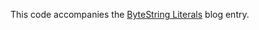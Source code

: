 This code accompanies the
[ByteString Literals](https://www.extrema.is/blog/2022/06/25/bytestring-literals)
blog entry.
